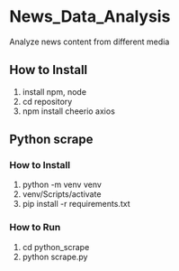 # News_Data_Analysis
Analyze news content from different media

## How to Install

1. install npm, node
2. cd repository
3. npm install cheerio axios

## Python scrape

### How to Install
1. python -m venv venv 
2. venv/Scripts/activate
3. pip install -r requirements.txt

### How to Run
1. cd python_scrape
2. python scrape.py
